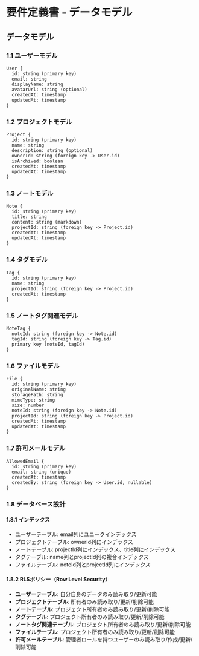 # 要件定義書 - データモデル

## データモデル

### 1.1 ユーザーモデル
```
User {
  id: string (primary key)
  email: string
  displayName: string
  avatarUrl: string (optional)
  createdAt: timestamp
  updatedAt: timestamp
}
```

### 1.2 プロジェクトモデル
```
Project {
  id: string (primary key)
  name: string
  description: string (optional)
  ownerId: string (foreign key -> User.id)
  isArchived: boolean
  createdAt: timestamp
  updatedAt: timestamp
}
```

### 1.3 ノートモデル
```
Note {
  id: string (primary key)
  title: string
  content: string (markdown)
  projectId: string (foreign key -> Project.id)
  createdAt: timestamp
  updatedAt: timestamp
}
```

### 1.4 タグモデル
```
Tag {
  id: string (primary key)
  name: string
  projectId: string (foreign key -> Project.id)
  createdAt: timestamp
}
```

### 1.5 ノートタグ関連モデル
```
NoteTag {
  noteId: string (foreign key -> Note.id)
  tagId: string (foreign key -> Tag.id)
  primary key (noteId, tagId)
}
```

### 1.6 ファイルモデル
```
File {
  id: string (primary key)
  originalName: string
  storagePath: string
  mimeType: string
  size: number
  noteId: string (foreign key -> Note.id)
  projectId: string (foreign key -> Project.id)
  createdAt: timestamp
  updatedAt: timestamp
}
```

### 1.7 許可メールモデル
```
AllowedEmail {
  id: string (primary key)
  email: string (unique)
  createdAt: timestamp
  createdBy: string (foreign key -> User.id, nullable)
}
```

### 1.8 データベース設計

#### 1.8.1 インデックス
- ユーザーテーブル: email列にユニークインデックス
- プロジェクトテーブル: ownerId列にインデックス
- ノートテーブル: projectId列にインデックス、title列にインデックス
- タグテーブル: name列とprojectId列の複合インデックス
- ファイルテーブル: noteId列とprojectId列にインデックス

#### 1.8.2 RLSポリシー（Row Level Security）
- **ユーザーテーブル**: 自分自身のデータのみ読み取り/更新可能
- **プロジェクトテーブル**: 所有者のみ読み取り/更新/削除可能
- **ノートテーブル**: プロジェクト所有者のみ読み取り/更新/削除可能
- **タグテーブル**: プロジェクト所有者のみ読み取り/更新/削除可能
- **ノートタグ関連テーブル**: プロジェクト所有者のみ読み取り/更新/削除可能
- **ファイルテーブル**: プロジェクト所有者のみ読み取り/更新/削除可能
- **許可メールテーブル**: 管理者ロールを持つユーザーのみ読み取り/作成/更新/削除可能
